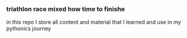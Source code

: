 ### triathlon race mixed how time to finishe
in this repo I store all content and material that I learned and use in my pythonics journey
